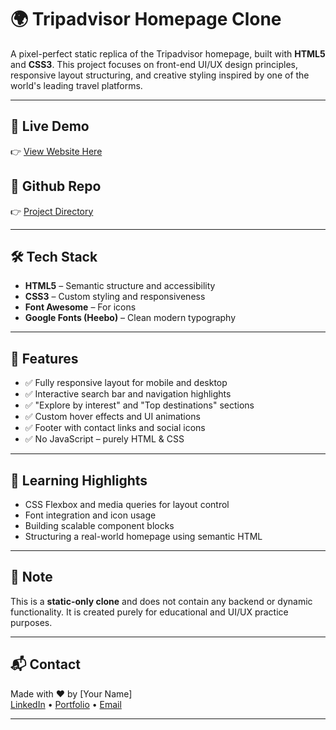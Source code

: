 # 🌍 Tripadvisor Homepage Clone

A pixel-perfect static replica of the Tripadvisor homepage, built with **HTML5** and **CSS3**. This project focuses on front-end UI/UX design principles, responsive layout structuring, and creative styling inspired by one of the world's leading travel platforms.

---

## 🚀 Live Demo

👉 [View Website Here](#)  

## 🚀 Github Repo

👉 [Project Directory](#)  

---

## 🛠 Tech Stack

- **HTML5** – Semantic structure and accessibility
- **CSS3** – Custom styling and responsiveness
- **Font Awesome** – For icons
- **Google Fonts (Heebo)** – Clean modern typography

---

## 📸 Features

- ✅ Fully responsive layout for mobile and desktop
- ✅ Interactive search bar and navigation highlights
- ✅ "Explore by interest" and "Top destinations" sections
- ✅ Custom hover effects and UI animations
- ✅ Footer with contact links and social icons
- ✅ No JavaScript – purely HTML & CSS

---

## 🧠 Learning Highlights

- CSS Flexbox and media queries for layout control  
- Font integration and icon usage  
- Building scalable component blocks  
- Structuring a real-world homepage using semantic HTML

---

## 📌 Note

This is a **static-only clone** and does not contain any backend or dynamic functionality. It is created purely for educational and UI/UX practice purposes.

---

## 📬 Contact

Made with ❤️ by [Your Name]  
[LinkedIn](#) • [Portfolio](#) • [Email](#)

---
